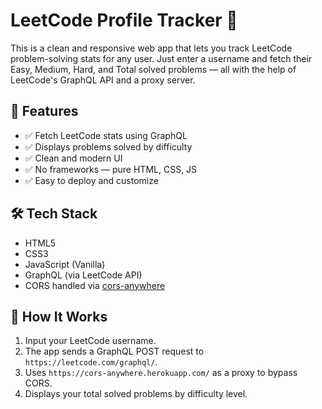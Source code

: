 # LeetCode Profile Tracker 🔎

This is a clean and responsive web app that lets you track LeetCode problem-solving stats for any user. Just enter a username and fetch their Easy, Medium, Hard, and Total solved problems — all with the help of LeetCode's GraphQL API and a proxy server.


## 🚀 Features

- ✅ Fetch LeetCode stats using GraphQL
- ✅ Displays problems solved by difficulty
- ✅ Clean and modern UI
- ✅ No frameworks — pure HTML, CSS, JS
- ✅ Easy to deploy and customize



## 🛠️ Tech Stack

- HTML5
- CSS3
- JavaScript (Vanilla)
- GraphQL (via LeetCode API)
- CORS handled via [cors-anywhere](https://cors-anywhere.herokuapp.com/)

## 🧩 How It Works

1. Input your LeetCode username.
2. The app sends a GraphQL POST request to `https://leetcode.com/graphql/`.
3. Uses `https://cors-anywhere.herokuapp.com/` as a proxy to bypass CORS.
4. Displays your total solved problems by difficulty level.


